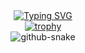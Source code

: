 <div align="center">
    <div>
        <a href="https://git.io/typing-svg">
            <img src="https://readme-typing-svg.demolab.com?font=Fira+Code&weight=600&size=40&duration=3000&pause=7000&color=9533FF&vCenter=true&width=435&height=80&lines=Hi%2C+I'm+Vadik!" alt="Typing SVG" />
        </a>
    </div>
    <div>
        <a href="https://github.com/ryo-ma/github-profile-trophy">
            <img src="https://github-profile-trophy.vercel.app/?username=vad-ii-k&theme=tokyonight&margin-w=10&no-bg=true&title=Joined2020,Commits,PullRequest,Stars,Followers,Issues" alt="trophy" />
        </a>
    </div>
    <div>
        <picture>
            <source media="(prefers-color-scheme: dark)" srcset="https://raw.githubusercontent.com/vad-ii-k/vad-ii-k/output/github-contribution-grid-snake-dark.svg" />
            <source media="(prefers-color-scheme: light)" srcset="https://raw.githubusercontent.com/vad-ii-k/vad-ii-k/output/github-contribution-grid-snake.svgg" />
            <img alt="github-snake" src="github-snake.svg" />
        </picture>
    </div>
</div>
